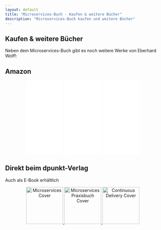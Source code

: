 ```yaml
---
layout: default
title: "Microservices-Buch - Kaufen & weitere Bücher"
description: "Microservices-Buch kaufen und weitere Bücher"
---
```


Kaufen & weitere Bücher 
---

Neben dem Microservices-Buch gibt es noch weitere Werke von Eberhard Wolff:

## Amazon
      
<center>
<iframe style="width:120px;height:240px;" marginwidth="0" marginheight="0" scrolling="no" frameborder="0" src="//ws-eu.amazon-adsystem.com/widgets/q?ServiceVersion=20070822&OneJS=1&Operation=GetAdHtml&MarketPlace=DE&source=ac&ref=tf_til&ad_type=product_link&tracking_id=springbuch-21&marketplace=amazon&region=DE&placement=3864903130&asins=3864903130&linkId=&show_border=true&link_opens_in_new_window=true">
      </iframe>

<iframe style="width:120px;height:240px;" marginwidth="0" marginheight="0" scrolling="no" frameborder="0" src="//ws-eu.amazon-adsystem.com/widgets/q?ServiceVersion=20070822&OneJS=1&Operation=GetAdHtml&MarketPlace=DE&source=ac&ref=tf_til&ad_type=product_link&tracking_id=springbuch-21&marketplace=amazon&region=DE&placement=3864905265&asins=3864905265&linkId=b548c5d67b6d1cbe890be7e5d5ee70bc&show_border=false&link_opens_in_new_window=false&price_color=333333&title_color=0066C0&bg_color=FFFFFF">
</iframe>

<iframe style="width:120px;height:240px;" marginwidth="0" marginheight="0" scrolling="no" frameborder="0" src="//ws-eu.amazon-adsystem.com/widgets/q?ServiceVersion=20070822&OneJS=1&Operation=GetAdHtml&MarketPlace=DE&source=ac&ref=tf_til&ad_type=product_link&tracking_id=springbuch-21&marketplace=amazon&region=DE&placement=3864903718&asins=3864903718&linkId=&show_border=true&link_opens_in_new_window=true">
</iframe>

</center>

## Direkt beim dpunkt-Verlag

Auch als E-Book erhältlich
      
<center>
<p>
<a href="http://www.dpunkt.de/book_details.php?id=5026&ref=1008"><img
      src="https://www.dpunkt.de/common/images/cover_masterid/300/12181.jpg" width="120"
      alt="Microservices Cover" />
</a>
<a href="https://www.dpunkt.de/book_details.php?id=13065&ref=1008"><img
      src="https://www.dpunkt.de/common/images/cover_masterid/300/13065.jpg" width="120"
      alt="Microservices Praxisbuch Cover" />
</a>
<a href="http://www.dpunkt.de/book_details.php?id=5797&ref=1008"><img
      src="https://www.dpunkt.de/common/images/cover_masterid/300/12506.jpg" width="120"
      alt="Continuous Delivery Cover" />
</a>
</p>
</center>
